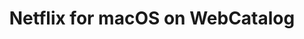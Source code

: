 ---
name: Netflix
category: Video
featured: true
title: Netflix for macOS on WebCatalog
key: netflix
fullUrl: 'https://netflix.com'
hostname: netflix.com

---
